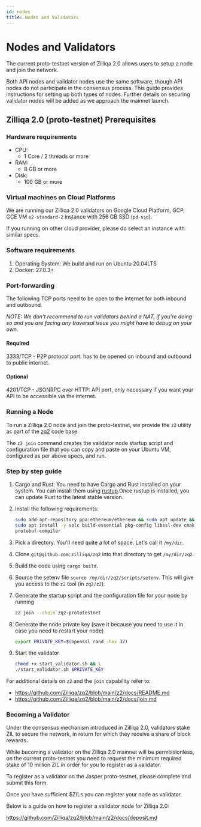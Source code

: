 ```yaml
---
id: nodes
title: Nodes and Validators
---
```


# Nodes and Validators

The current proto-testnet version of Zilliqa 2.0 allows users to setup a node
and join the network.

Both API nodes and validator nodes use the same software, though API nodes do
not participate in the consensus process. This guide provides instructions for
setting up both types of nodes. Further details on securing validator nodes
will be added as we approach the mainnet launch.

## Zilliqa 2.0 (proto-testnet) Prerequisites

### Hardware requirements

- CPU:
  - 1 Core / 2 threads or more
- RAM:
  - 8 GB or more
- Disk:
  - 100 GB or more

### Virtual machines on Cloud Platforms

We are running our Zilliqa 2.0 validators on Google Cloud Platform, GCP,
GCE VM `e2-standard-2` instance with 256 GB SSD (`pd-ssd`).

If you running on other cloud provider, please do select an instance with
similar specs.

### Software requirements

1. Operating System: We build and run on Ubuntu 20.04LTS
2. Docker: 27.0.3+

### Port-forwarding

The following TCP ports need to be open to the internet for both inbound and
outbound.

_NOTE: We don't recommend to run validators behind a NAT, if you're doing so
and you are facing any traversal issue you might have to debug on your own._

#### Required

3333/TCP - P2P protocol port: has to be opened on inbound and outbound to
public internet.

#### Optional

4201/TCP - JSONRPC over HTTP: API port, only necessary if you want your API to
be accessible via the internet.

### Running a Node

To run a Zilliqa 2.0 node and join the proto-testnet, we provide the `z2`
utility as part of the [zq2](https://github.com/Zilliqa/zq2/blob/main/) code
base.

The `z2 join` command creates the validator node startup script and configuration
file that you can copy and paste on your Ubuntu VM, configured as per above specs,
and run.

### Step by step guide

1. Cargo and Rust: You need to have Cargo and Rust installed on your system.
   You can install them using [rustup](https://rustup.rs/).Once rustup is installed,
   you can update Rust to the latest stable version.
2. Install the following requirements:

   ```bash
   sudo add-apt-repository ppa:ethereum/ethereum && sudo apt update && \
   sudo apt install -y solc build-essential pkg-config libssl-dev cmake \
   protobuf-compiler
   ```

3. Pick a directory. You'll need quite a lot of space. Let's call it `/my/dir`.
4. Clone `git@github.com:zilliqa/zq2` into that directory to get `/my/dir/zq2`.
5. Build the code using `cargo build`.
6. Source the setenv file `source /my/dir/zq2/scripts/setenv`.
   This will give you access to the `z2` tool (in `zq2/z2`).
7. Generate the startup script and the configuration file for your node by
   running

   ```bash
   z2 join --chain zq2-prototestnet
   ```

8. Generate the node private key (save it because you need to use it in case
   you need to restart your node)

   ```bash
   export PRIVATE_KEY=$(openssl rand -hex 32)
   ```

9. Start the validator

   ```bash
   chmod +x start_validator.sh && \
   ./start_validator.sh $PRIVATE_KEY
   ```

For additional details on `z2` and the `join` capability refer to:

- <https://github.com/Zilliqa/zq2/blob/main/z2/docs/README.md>
- <https://github.com/Zilliqa/zq2/blob/main/z2/docs/join.md>

### Becoming a Validator

Under the consensus mechanism introduced in Zilliqa 2.0, validators stake ZIL
to secure the network, in return for which they receive a share of block
rewards.

While becoming a validator on the Zilliqa 2.0 mainnet will be permissionless,
on the current proto-testnet you need to request the minimum required stake of
10 million ZIL in order for you to register as a validator.

To register as a validator on the Jasper proto-testnet, please complete and
submit this form.

Once you have sufficient $ZILs you can register your node as validator.

Below is a guide on how to register a validator node for Zilliqa 2.0:

<https://github.com/Zilliqa/zq2/blob/main/z2/docs/deposit.md>
